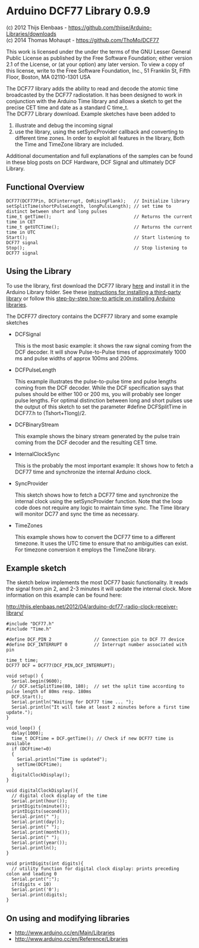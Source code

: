 Arduino DCF77 Library 0.9.9
===========================

(c) 2012 Thijs Elenbaas - https://github.com/thijse/Arduino-Libraries/downloads  
(c) 2014 Thomas Mohaupt - https://github.com/ThoMo/DCF77  

This work is licensed under the under the terms of the GNU Lesser General Public License as published by the Free Software Foundation; either version 2.1 of the License, or (at your option) any later version. To view a copy of this license, write to the Free Software Foundation, Inc., 51 Franklin St, Fifth Floor, Boston, MA  02110-1301 USA


The DCF77 library adds the ability to read and decode the atomic time broadcasted by the DCF77 radiostation. It has been designed to work in conjunction with the Arduino Time library and allows a sketch to get the precise CET time and date as a standard C time_t.  
The DCF77 Library download. Example sketches have been added to

1.  illustrate and debug the incoming signal 
2.  use the library, using the setSyncProvider callback and converting to different time zones. In order to exploit all features in the library, Both the Time and TimeZone library are included.

Additional documentation and full explanations of the samples can be found in these blog posts on DCF Hardware, DCF Signal and ultimately DCF Library.

Functional Overview
-------------------

    DCF77(DCF77Pin, DCFinterrupt, OnRisingFlank);   // Initialize library
    setSplitTime(shortPulseLength, longPulsLength); // set time to distinct between short and long pulses
    time_t getTime();                               // Returns the current time in CET
    time_t getUTCTime();                            // Returns the current time in UTC
    Start();                                        // Start listening to DCF77 signal
    Stop();                                         // Stop listening to DCF77 signal

Using the Library
-----------------

To use the library, first download the DCF77 library [here](https://github.com/thijse/Arduino-Libraries/downloads) and install it in the Arduino Library folder. See these [instructions for installing a third-party library](http://arduino.cc/en/Guide/Libraries) or follow this [step-by-step how-to article on installing Arduino libraries](http://thijs.elenbaas.net/2012/07/installing-an-arduino-library).

The DCFF77 directory contains the DCFF77 library and some example sketches

- DCFSignal

  This is the most basic example: it shows the raw signal coming from the DCF decoder. It will show Pulse-to-Pulse times of approximately 1000 ms and pulse widths of approx 100ms and 200ms.

- DCFPulseLength

  This example illustrates the pulse-to-pulse time and pulse lengths coming from the DCF decoder. While the DCF specification says that pulses should be either 100 or 200 ms, you will probably see longer pulse lengths. For optimal distinction between long and short pulses use the output of this sketch to set the parameter #define DCFSplitTime in DCF77.h to (Tshort+Tlong)/2.

- DCFBinaryStream

  This example shows the binary stream generated by the pulse train coming from the DCF decoder and the resulting CET time.

- InternalClockSync

  This is the probably the most important example: It shows how to fetch a DCF77 time and synchronize the internal Arduino clock. 

- SyncProvider

  This sketch shows how to fetch a DCF77 time and synchronize the internal clock using the setSyncProvider function. Note that the loop code does not require any logic to maintain time sync. The Time library will monitor DC77 and sync the time as necessary. 

- TimeZones

  This example shows how to convert the DCF77 time to a different timezone. It uses the UTC time to ensure that no ambiguities can exist. For timezone conversion it employs the TimeZone library.

Example sketch
--------------

The sketch below implements the most DCF77 basic functionality. It reads the signal from pin 2, and 2-3 minutes it will update the internal clock. More information on this example can be found here: 

http://thijs.elenbaas.net/2012/04/arduino-dcf77-radio-clock-receiver-library/

    #include "DCF77.h"
    #include "Time.h"

    #define DCF_PIN 2                // Connection pin to DCF 77 device
    #define DCF_INTERRUPT 0          // Interrupt number associated with pin

    time_t time;
    DCF77 DCF = DCF77(DCF_PIN,DCF_INTERRUPT);

    void setup() {
      Serial.begin(9600);
      // DCF.setSplitTime(80, 180);  // set the split time according to pulse length of 80ms resp. 180ms
      DCF.Start();
      Serial.println("Waiting for DCF77 time ... ");
      Serial.println("It will take at least 2 minutes before a first time update.");
    }

    void loop() {
      delay(1000);
      time_t DCFtime = DCF.getTime(); // Check if new DCF77 time is available
      if (DCFtime!=0)
      {
        Serial.println("Time is updated");
        setTime(DCFtime);
      }
      digitalClockDisplay();
    }

    void digitalClockDisplay(){
      // digital clock display of the time
      Serial.print(hour());
      printDigits(minute());
      printDigits(second());
      Serial.print(" ");
      Serial.print(day());
      Serial.print(" ");
      Serial.print(month());
      Serial.print(" ");
      Serial.print(year());
      Serial.println();
    }

    void printDigits(int digits){
      // utility function for digital clock display: prints preceding colon and leading 0
      Serial.print(":");
      if(digits < 10)
      Serial.print('0');
      Serial.print(digits);
    }

On using and modifying libraries
--------------------------------
-  http://www.arduino.cc/en/Main/Libraries
-  http://www.arduino.cc/en/Reference/Libraries 

